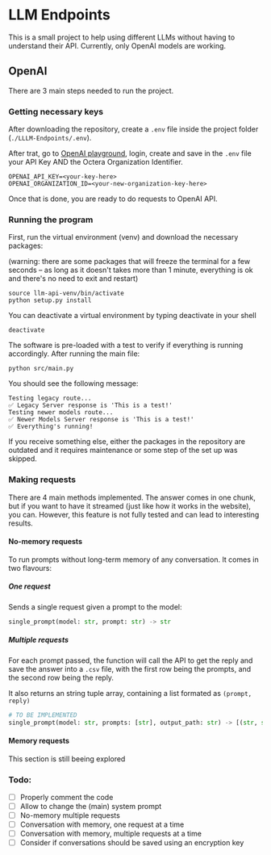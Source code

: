 
# LLM Endpoints

This is a small project to help using different LLMs without having to understand their API.
Currently, only OpenAI models are working.

## OpenAI

There are 3 main steps needed to run the project.

### Getting necessary keys

After downloading the repository, create a ```.env``` file inside the project folder (```./LLLM-Endpoints/.env```).

After trat, go to [OpenAI playground](https://platform.openai.com/playground), login, create and save in the ```.env``` file your API Key AND the Octera Organization Identifier.

```
OPENAI_API_KEY=<your-key-here>
OPENAI_ORGANIZATION_ID=<your-new-organization-key-here>
```

Once that is done, you are ready to do requests to OpenAI API.


### Running the program

First, run the virtual environment (venv) and download the necessary packages:

(warning: there are some packages that will freeze the terminal for a few seconds – as long as it doesn't takes more than 1 minute, everything is ok and there's no need to exit and restart)

```
source llm-api-venv/bin/activate
python setup.py install
```

You can deactivate a virtual environment by typing deactivate in your shell
```
deactivate
```

The software is pre-loaded with a test to verify if everything is running accordingly.
After running the main file:

```
python src/main.py
```

You should see the following message:

```
Testing legacy route...
✅ Legacy Server response is 'This is a test!'
Testing newer models route...
✅ Newer Models Server response is 'This is a test!'
✅ Everything's running!
```

If you receive something else, either the packages in the repository are outdated and it requires maintenance or some step of the set up was skipped.

### Making requests

There are 4 main methods implemented. The answer comes in one chunk, but if you want to have it streamed (just like how it works in the website), you can. However, this feature is not fully tested and can lead to interesting results.

#### No-memory requests

To run prompts without long-term memory of any conversation. It comes in two flavours:


##### One request

Sends a single request given a prompt to the model:

```python
single_prompt(model: str, prompt: str) -> str
```

##### Multiple requests

For each prompt passed, the function will call the API to get the reply and save the answer into a ```.csv``` file, with the first row being the prompts, and the second row being the reply.

It also returns an string tuple array, containing a list formated as ```(prompt, reply)```

```python
# TO BE IMPLEMENTED
single_prompt(model: str, prompts: [str], output_path: str) -> [(str, str)]
```

#### Memory requests

This section is still beeing explored

<!-- complex_prompt(model, prompt)
#### new_long_term_memory(model, prompt)
#### long_term_memory(model, prompt)
#### peek(model, prompt) -->

### Todo:
- [ ] Properly comment the code
- [ ] Allow to change the (main) system prompt
- [ ] No-memory multiple requests
- [ ] Conversation with memory, one request at a time
- [ ] Conversation with memory, multiple requests at a time
- [ ] Consider if conversations should be saved using an encryption key
